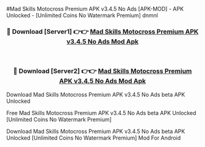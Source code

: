 #Mad Skills Motocross Premium APK v3.4.5 No Ads [APK-MOD] - APK Unlocked - [Unlimited Coins No Watermark Premium] dnmnl



<div align="center">

<h3>🔴 Download [Server1] 👉👉 <a href="https://momento.my/?title=Mad_Skills_Motocross_Premium_APK_v3.4.5_No_Ads">Mad Skills Motocross Premium APK v3.4.5 No Ads Mod Apk</a></h3><br>

<h3>🔴 Download [Server2] 👉👉 <a href="https://momento.my/?title=Mad_Skills_Motocross_Premium_APK_v3.4.5_No_Ads">Mad Skills Motocross Premium APK v3.4.5 No Ads Mod Apk</a></h3>
</div>



Download Mad Skills Motocross Premium APK v3.4.5 No Ads beta APK Unlocked

Free Mad Skills Motocross Premium APK v3.4.5 No Ads beta APK Unlocked [Unlimited Coins No Watermark Premium]

Download Mad Skills Motocross Premium APK v3.4.5 No Ads beta APK Unlocked [Unlimited Coins No Watermark Premium] Mod For Android
